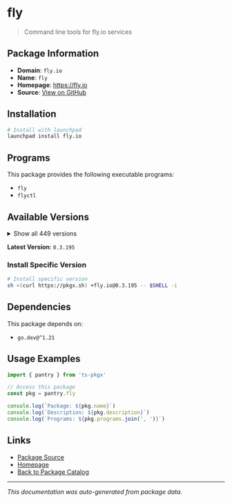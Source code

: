 # fly

> Command line tools for fly.io services

## Package Information

- **Domain**: `fly.io`
- **Name**: `fly`
- **Homepage**: https://fly.io
- **Source**: [View on GitHub](https://github.com/pkgxdev/pantry/tree/main/projects/fly.io/package.yml)

## Installation

```bash
# Install with launchpad
launchpad install fly.io
```

## Programs

This package provides the following executable programs:

- `fly`
- `flyctl`

## Available Versions

<details>
<summary>Show all 449 versions</summary>

- `0.3.195`, `0.3.194`, `0.3.193`, `0.3.192`, `0.3.191`
- `0.3.190`, `0.3.189`, `0.3.188`, `0.3.187`, `0.3.186`
- `0.3.185`, `0.3.184`, `0.3.182`, `0.3.181`, `0.3.180`
- `0.3.178`, `0.3.177`, `0.3.176`, `0.3.175`, `0.3.174`
- `0.3.172`, `0.3.171`, `0.3.170`, `0.3.169`, `0.3.168`
- `0.3.167`, `0.3.166`, `0.3.165`, `0.3.164`, `0.3.163`
- `0.3.162`, `0.3.161`, `0.3.160`, `0.3.159`, `0.3.158`
- `0.3.157`, `0.3.156`, `0.3.155`, `0.3.154`, `0.3.153`
- `0.3.152`, `0.3.151`, `0.3.149`, `0.3.148`, `0.3.147`
- `0.3.146`, `0.3.145`, `0.3.144`, `0.3.143`, `0.3.142`
- `0.3.141`, `0.3.140`, `0.3.139`, `0.3.138`, `0.3.137`
- `0.3.136`, `0.3.135`, `0.3.134`, `0.3.132`, `0.3.131`
- `0.3.130`, `0.3.129`, `0.3.128`, `0.3.126`, `0.3.125`
- `0.3.124`, `0.3.123`, `0.3.122`, `0.3.121`, `0.3.120`
- `0.3.119`, `0.3.118`, `0.3.117`, `0.3.116`, `0.3.115`
- `0.3.114`, `0.3.113`, `0.3.112`, `0.3.110`, `0.3.108`
- `0.3.107`, `0.3.106`, `0.3.105`, `0.3.104`, `0.3.103`
- `0.3.102`, `0.3.101`, `0.3.99`, `0.3.98`, `0.3.97`
- `0.3.96`, `0.3.95`, `0.3.94`, `0.3.93`, `0.3.92`
- `0.3.91`, `0.3.90`, `0.3.89`, `0.3.87`, `0.3.86`
- `0.3.85`, `0.3.84`, `0.3.83`, `0.3.82`, `0.3.81`
- `0.3.80`, `0.3.79`, `0.3.78`, `0.3.77`, `0.3.75`
- `0.3.74`, `0.3.73`, `0.3.72`, `0.3.71`, `0.3.70`
- `0.3.69`, `0.3.68`, `0.3.67`, `0.3.66`, `0.3.65`
- `0.3.64`, `0.3.63`, `0.3.62`, `0.3.61`, `0.3.60`
- `0.3.59`, `0.3.58`, `0.3.57`, `0.3.56`, `0.3.55`
- `0.3.54`, `0.3.53`, `0.3.52`, `0.3.51`, `0.3.50`
- `0.3.49`, `0.3.48`, `0.3.47`, `0.3.46`, `0.3.45`
- `0.3.44`, `0.3.43`, `0.3.42`, `0.3.41`, `0.3.40`
- `0.3.39`, `0.3.38`, `0.3.37`, `0.3.36`, `0.3.35`
- `0.3.34`, `0.3.33`, `0.3.32`, `0.3.31`, `0.3.30`
- `0.3.29`, `0.3.28`, `0.3.27`, `0.3.25`, `0.3.24`
- `0.3.23`, `0.3.22`, `0.3.18`, `0.3.17`, `0.3.16`
- `0.3.15`, `0.3.14`, `0.3.13`, `0.3.12`, `0.3.11`
- `0.3.10`, `0.3.8`, `0.3.7`, `0.3.6`, `0.3.5`
- `0.3.4`, `0.3.2`, `0.3.1`, `0.3.0`, `0.2.127`
- `0.2.126`, `0.2.125`, `0.2.124`, `0.2.123`, `0.2.122`
- `0.2.121`, `0.2.120`, `0.2.119`, `0.2.118`, `0.2.117`
- `0.2.116`, `0.2.115`, `0.2.114`, `0.2.112`, `0.2.111`
- `0.2.110`, `0.2.109`, `0.2.108`, `0.2.107`, `0.2.106`
- `0.2.104`, `0.2.103`, `0.2.102`, `0.2.101`, `0.2.100`
- `0.2.99`, `0.2.98`, `0.2.97`, `0.2.96`, `0.2.95`
- `0.2.94`, `0.2.92`, `0.2.91`, `0.2.90`, `0.2.89`
- `0.2.88`, `0.2.87`, `0.2.86`, `0.2.85`, `0.2.84`
- `0.2.80`, `0.2.73`, `0.2.72`, `0.2.71`, `0.2.69`
- `0.2.68`, `0.2.67`, `0.2.66`, `0.2.65`, `0.2.64`
- `0.2.63`, `0.2.62`, `0.2.61`, `0.2.60`, `0.2.59`
- `0.2.58`, `0.2.57`, `0.2.56`, `0.2.55`, `0.2.54`
- `0.2.53`, `0.2.52`, `0.2.51`, `0.2.50`, `0.2.49`
- `0.2.48`, `0.2.47`, `0.2.46`, `0.2.45`, `0.2.44`
- `0.2.43`, `0.2.42`, `0.2.41`, `0.2.40`, `0.2.39`
- `0.2.38`, `0.2.37`, `0.2.36`, `0.2.35`, `0.2.34`
- `0.2.33`, `0.2.32`, `0.2.31`, `0.2.30`, `0.2.29`
- `0.2.28`, `0.2.27`, `0.2.26`, `0.2.25`, `0.2.24`
- `0.2.23`, `0.2.22`, `0.2.21`, `0.2.20`, `0.2.19`
- `0.2.18`, `0.2.17`, `0.2.16`, `0.2.15`, `0.2.14`
- `0.2.13`, `0.2.12`, `0.2.11`, `0.2.10`, `0.2.9`
- `0.2.8`, `0.2.7`, `0.2.6`, `0.2.5`, `0.2.4`
- `0.2.3`, `0.2.2`, `0.2.1`, `0.2.0`, `0.1.149`
- `0.1.148`, `0.1.147`, `0.1.146`, `0.1.145`, `0.1.144`
- `0.1.143`, `0.1.142`, `0.1.141`, `0.1.140`, `0.1.139`
- `0.1.138`, `0.1.137`, `0.1.136`, `0.1.135`, `0.1.134`
- `0.1.133`, `0.1.132`, `0.1.131`, `0.1.130`, `0.1.129`
- `0.1.128`, `0.1.127`, `0.1.126`, `0.1.125`, `0.1.124`
- `0.1.123`, `0.1.122`, `0.1.121`, `0.1.120`, `0.1.119`
- `0.1.118`, `0.1.117`, `0.1.115`, `0.1.114`, `0.1.112`
- `0.1.111`, `0.1.110`, `0.1.109`, `0.1.108`, `0.1.107`
- `0.1.106`, `0.1.104`, `0.1.103`, `0.1.102`, `0.1.101`
- `0.1.100`, `0.1.99`, `0.1.98`, `0.1.97`, `0.1.96`
- `0.1.95`, `0.1.94`, `0.1.93`, `0.1.92`, `0.1.91`
- `0.1.90`, `0.1.89`, `0.1.88`, `0.1.87`, `0.1.86`
- `0.1.85`, `0.1.84`, `0.1.83`, `0.1.82`, `0.1.81`
- `0.1.80`, `0.1.79`, `0.1.78`, `0.1.77`, `0.1.76`
- `0.1.75`, `0.1.71`, `0.1.70`, `0.1.69`, `0.1.68`
- `0.1.67`, `0.1.66`, `0.1.65`, `0.1.64`, `0.1.63`
- `0.1.62`, `0.1.61`, `0.1.60`, `0.1.59`, `0.1.58`
- `0.1.57`, `0.1.56`, `0.1.55`, `0.1.54`, `0.1.53`
- `0.1.52`, `0.1.51`, `0.1.50`, `0.1.49`, `0.1.48`
- `0.1.47`, `0.1.46`, `0.1.45`, `0.1.44`, `0.1.43`
- `0.1.42`, `0.1.41`, `0.1.40`, `0.1.39`, `0.1.38`
- `0.1.37`, `0.1.36`, `0.1.35`, `0.1.34`, `0.1.33`
- `0.1.32`, `0.1.31`, `0.1.30`, `0.1.29`, `0.1.28`
- `0.1.27`, `0.1.26`, `0.1.25`, `0.1.24`, `0.1.23`
- `0.1.22`, `0.1.21`, `0.1.20`, `0.1.19`, `0.1.18`
- `0.1.17`, `0.1.16`, `0.1.15`, `0.1.14`, `0.1.13`
- `0.1.12`, `0.1.11`, `0.1.10`, `0.1.9`, `0.1.8`
- `0.1.7`, `0.1.6`, `0.1.5`, `0.1.4`, `0.1.3`
- `0.1.2`, `0.1.1`, `0.1.0`, `0.0.559`, `0.0.558`
- `0.0.557`, `0.0.556`, `0.0.555`, `0.0.554`, `0.0.553`
- `0.0.552`, `0.0.551`, `0.0.550`, `0.0.548`

</details>

**Latest Version**: `0.3.195`

### Install Specific Version

```bash
# Install specific version
sh <(curl https://pkgx.sh) +fly.io@0.3.195 -- $SHELL -i
```

## Dependencies

This package depends on:

- `go.dev@^1.21`

## Usage Examples

```typescript
import { pantry } from 'ts-pkgx'

// Access this package
const pkg = pantry.fly

console.log(`Package: ${pkg.name}`)
console.log(`Description: ${pkg.description}`)
console.log(`Programs: ${pkg.programs.join(', ')}`)
```

## Links

- [Package Source](https://github.com/pkgxdev/pantry/tree/main/projects/fly.io/package.yml)
- [Homepage](https://fly.io)
- [Back to Package Catalog](../../package-catalog.md)

---

*This documentation was auto-generated from package data.*
